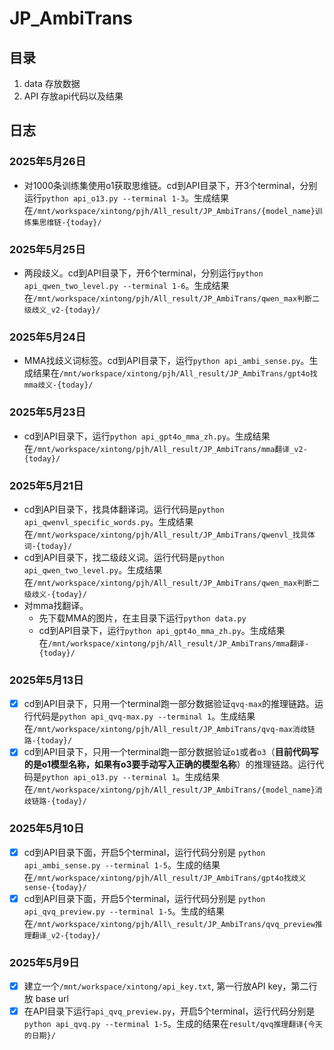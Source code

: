 # JP_AmbiTrans

## 目录
1. data 存放数据
2. API 存放api代码以及结果

## 日志
### 2025年5月26日
- 对1000条训练集使用o1获取思维链。cd到API目录下，开3个terminal，分别运行`python api_o13.py --terminal 1-3`。生成结果在`/mnt/workspace/xintong/pjh/All_result/JP_AmbiTrans/{model_name}训练集思维链-{today}/`

### 2025年5月25日
- 两段歧义。cd到API目录下，开6个terminal，分别运行`python api_qwen_two_level.py --terminal 1-6`。生成结果在`/mnt/workspace/xintong/pjh/All_result/JP_AmbiTrans/qwen_max判断二级歧义_v2-{today}/`

### 2025年5月24日
- MMA找歧义词标签。cd到API目录下，运行`python api_ambi_sense.py`。生成结果在`/mnt/workspace/xintong/pjh/All_result/JP_AmbiTrans/gpt4o找mma歧义-{today}/`

### 2025年5月23日
- cd到API目录下，运行`python api_gpt4o_mma_zh.py`。生成结果在`/mnt/workspace/xintong/pjh/All_result/JP_AmbiTrans/mma翻译_v2-{today}/`

### 2025年5月21日
- cd到API目录下，找具体翻译词。运行代码是`python api_qwenvl_specific_words.py`。生成结果在`/mnt/workspace/xintong/pjh/All_result/JP_AmbiTrans/qwenvl_找具体词-{today}/`
- cd到API目录下，找二级歧义词。运行代码是`python api_qwen_two_level.py`。生成结果在`/mnt/workspace/xintong/pjh/All_result/JP_AmbiTrans/qwen_max判断二级歧义-{today}/`
- 对mma找翻译。
    - 先下载MMA的图片，在主目录下运行`python data.py`
    - cd到API目录下，运行`python api_gpt4o_mma_zh.py`。生成结果在`/mnt/workspace/xintong/pjh/All_result/JP_AmbiTrans/mma翻译-{today}/`

### 2025年5月13日
- [x] cd到API目录下，只用一个terminal跑一部分数据验证`qvq-max`的推理链路。运行代码是`python api_qvq-max.py --terminal 1`。生成结果在`/mnt/workspace/xintong/pjh/All_result/JP_AmbiTrans/qvq-max消歧链路-{today}/`
- [x] cd到API目录下，只用一个terminal跑一部分数据验证`o1`或者`o3`（**目前代码写的是o1模型名称，如果有o3要手动写入正确的模型名称**）的推理链路。运行代码是`python api_o13.py --terminal 1`。生成结果在`/mnt/workspace/xintong/pjh/All_result/JP_AmbiTrans/{model_name}消歧链路-{today}/`

### 2025年5月10日
- [x] cd到API目录下面，开启5个terminal，运行代码分别是 `python api_ambi_sense.py --terminal 1-5`。生成的结果在`/mnt/workspace/xintong/pjh/All_result/JP_AmbiTrans/gpt4o找歧义sense-{today}/`
- [x] cd到API目录下面，开启5个terminal，运行代码分别是 `python api_qvq_preview.py --terminal 1-5`。生成的结果在`/mnt/workspace/xintong/pjh/All\_result/JP_AmbiTrans/qvq_preview推理翻译_v2-{today}/`

### 2025年5月9日
- [x] 建立一个`/mnt/workspace/xintong/api_key.txt`, 第一行放API key，第二行放 base url
- [x] 在API目录下运行`api_qvq_preview.py`，开启5个terminal，运行代码分别是 `python api_qvq.py --terminal 1-5`。生成的结果在`result/qvq推理翻译{今天的日期}/`
